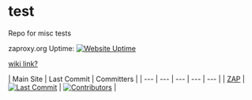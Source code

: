 # test
Repo for misc tests

zaproxy.org Uptime: [![Website Uptime](
https://img.shields.io/uptimerobot/ratio/m793774242-30688163322fc45023a09c0d)](https://stats.uptimerobot.com/W03Dvh6Wk4)


[wiki link?](../../wiki)


| Main Site | Last Commit | Committers |
| --- | --- | --- | --- | --- |
| [ZAP](https://www.zaproxy.org) | [![Last Commit](https://img.shields.io/github/last-commit/zaproxy/zaproxy)](https://github.com/zaproxy/zaproxy/commits/main) | [![Contributors](https://img.shields.io/github/contributors/zaproxy/zaproxy)](https://github.com/zaproxy/zaproxy/graphs/contributors) |
